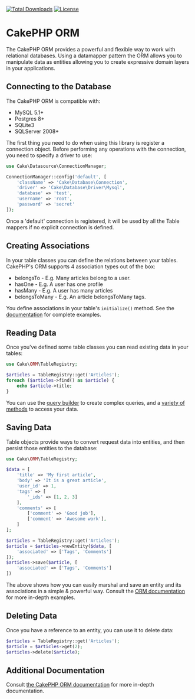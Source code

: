 [![Total Downloads](https://img.shields.io/packagist/dt/cakephp/orm.svg?style=flat-square)](https://packagist.org/packages/cakephp/orm)
[![License](https://img.shields.io/badge/license-MIT-blue.svg?style=flat-square)](LICENSE.txt)

# CakePHP ORM

The CakePHP ORM provides a powerful and flexible way to work with relational
databases. Using a datamapper pattern the ORM allows you to manipulate data as
entities allowing you to create expressive domain layers in your applications.

## Connecting to the Database

The CakePHP ORM is compatible with:

* MySQL 5.1+
* Postgres 8+
* SQLite3
* SQLServer 2008+

The first thing you need to do when using this library is register a connection
object.  Before performing any operations with the connection, you need to
specify a driver to use:

```php
use Cake\Datasource\ConnectionManager;

ConnectionManager::config('default', [
	'className' => 'Cake\Database\Connection',
	'driver' => 'Cake\Database\Driver\Mysql',
	'database' => 'test',
	'username' => 'root',
	'password' => 'secret'
]);
```

Once a 'default' connection is registered, it will be used by all the Table
mappers if no explicit connection is defined.

## Creating Associations

In your table classes you can define the relations between your tables. CakePHP's ORM
supports 4 association types out of the box:

* belongsTo - E.g. Many articles belong to a user.
* hasOne - E.g. A user has one profile
* hasMany - E.g. A user has many articles
* belongsToMany - E.g. An article belongsToMany tags.

You define associations in your table's `initialize()` method. See the
[documentation](http://book.cakephp.org/3.0/en/orm/associations.html) for
complete examples.

## Reading Data

Once you've defined some table classes you can read existing data in your tables:

```php
use Cake\ORM\TableRegistry;

$articles = TableRegistry::get('Articles');
foreach ($articles->find() as $article) {
	echo $article->title;
}
```

You can use the [query builder](http://book.cakephp.org/3.0/en/orm/query-builder.html) to create
complex queries, and a [variety of methods](http://book.cakephp.org/3.0/en/orm/retrieving-data-and-resultsets.html)
to access your data.

## Saving Data

Table objects provide ways to convert request data into entities, and then persist
those entities to the database:

```php
use Cake\ORM\TableRegistry;

$data = [
	'title' => 'My first article',
	'body' => 'It is a great article',
	'user_id' => 1,
	'tags' => [
		'_ids' => [1, 2, 3]
	],
	'comments' => [
		['comment' => 'Good job'],
		['comment' => 'Awesome work'],
	]
];

$articles = TableRegistry::get('Articles');
$article = $articles->newEntity($data, [
	'associated' => ['Tags', 'Comments']
]);
$articles->save($article, [
	'associated' => ['Tags', 'Comments']
])
```

The above shows how you can easily marshal and save an entity and its
associations in a simple & powerful way. Consult the [ORM documentation](http://book.cakephp.org/3.0/en/orm/saving-data.html)
for more in-depth examples.

## Deleting Data

Once you have a reference to an entity, you can use it to delete data:

```php
$articles = TableRegistry::get('Articles');
$article = $articles->get(2);
$articles->delete($article);
```

## Additional Documentation

Consult [the CakePHP ORM documentation](http://book.cakephp.org/3.0/en/orm.html)
for more in-depth documentation.
